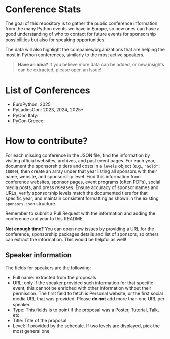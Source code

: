 # Conference Stats

The goal of this repository is to gather the public conference information
from the many Python events we have in Europe, so new ones can have a good
understanding of who to contact for future events for sponsorship possibilities
but also for speaking opportunities.

The data will also highlight the companies/organizations that are helping the
most in Python conferences, similarly to the most active speakers.

> **Have an idea?** If you believe more data can be added, or new insights can
> be extracted, please open an Issue!

# List of Conferences

* EuroPython: 2025
* PyLadiesCon: 2023, 2024, 2025*
* PyCon Italy:
* PyCon Greece:

# How to contribute?

For each missing conference in the JSON file, find the information by visiting official
websites, archives, and past event pages. For each year, document the sponsorship tiers
and costs in a `levels` object (e.g., `"Gold": 10000`), then create an array under that
year listing all sponsors with their name, website, and sponsorship level. Find this
information from conference websites, sponsor pages, event programs (often PDFs), social
media posts, and press releases. Ensure accuracy of sponsor names and URLs, verify
sponsorship levels match the documented tiers for that specific year, and maintain
consistent formatting as shown in the existing `sponsors.json` structure.

Remember to submit a Pull Request with the information and adding the
conference and year to this README.

**Not enough time?**
You can open new issues by providing a URL for the conference,
sponsorship packages details and list of sponsors, so others can extract
the information. This would be helpful as well!

## Speaker information

The fields for speakers are the following:
* Full name: extracted from the proposals
* URL: only if the speaker provided such information for that specific event,
    this cannot be enriched with other information without their permission.
    The first field to fetch is Personal website, or the first social media URL
    that was provided. Please **do not** add more than one URL per speaker.
* Type: This fields is to point if the proposal was a Poster, Tutorial, Talk,
    etc.
* Title: Title of the proposal
* Level: If provided by the schedule. If two levels are displayed, pick the
    most general one
